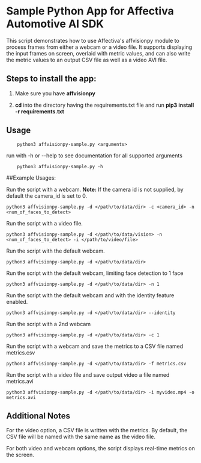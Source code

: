 # Sample Python App for Affectiva Automotive AI SDK #

This script demonstrates how to use Affectiva's affvisionpy module to process frames from either a webcam or a video file. It supports displaying the input frames on screen, overlaid with metric values, and can also write the metric values to an output CSV file as well as a video AVI file.

## Steps to install the app: ##

1. Make sure you have **affvisionpy**

2. **cd** into the directory having the requirements.txt file and run **pip3 install -r requirements.txt**


## Usage ##

        python3 affvisionpy-sample.py <arguments>

run with -h or --help to see documentation for all supported arguments        
 
        python3 affvisionpy-sample.py -h

##Example Usages:

Run the script with a webcam.  **Note:** If the camera id is not supplied, by default the camera_id is set to 0.
    
    python3 affvisionpy-sample.py -d </path/to/data/dir> -c <camera_id> -n <num_of_faces_to_detect>

Run the script with a video file.

    python3 affvisionpy-sample.py -d </path/to/data/vision> -n <num_of_faces_to_detect> -i </path/to/video/file>

Run the script with the default webcam.

    python3 affvisionpy-sample.py -d </path/to/data/dir>
    
Run the script with the default webcam, limiting face detection to 1 face
    
    python3 affvisionpy-sample.py -d </path/to/data/dir> -n 1

Run the script with the default webcam and with the identity feature enabled.
        
    python3 affvisionpy-sample.py -d </path/to/data/dir> --identity

Run the script with a 2nd webcam
    
    python3 affvisionpy-sample.py -d </path/to/data/dir> -c 1
        
Run the script with a webcam and save the metrics to a CSV file named metrics.csv

    python3 affvisionpy-sample.py -d </path/to/data/dir> -f metrics.csv

Run the script with a video file and save output video a file named metrics.avi

    python3 affvisionpy-sample.py -d </path/to/data/dir> -i myvideo.mp4 -o metrics.avi


## Additional Notes ##

For the video option, a CSV file is written with the metrics. By default, the CSV file will be named with the same name as the video file.

For both video and webcam options, the script displays real-time metrics on the screen.
